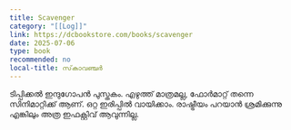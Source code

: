 ```yaml
---
title: Scavenger
category: "[[Log]]"
link: https://dcbookstore.com/books/scavenger
date: 2025-07-06
type: book
recommended: no
local-title: സ്‌കാവഞ്ചർ
---
```

ടിപ്പിക്കൽ ഇന്ദുഗോപൻ പുസ്തകം. എഴുത്ത് മാത്രമല്ല, ഫോർമാറ്റ് തന്നെ സിനിമാറ്റിക്ക് ആണ്. ഒറ്റ ഇരിപ്പിൽ വായിക്കാം. രാഷ്ട്രീയം പറയാൻ ശ്രമിക്കുന്നു എങ്കിലും അത്ര ഇഫക്റ്റിവ് ആവുന്നില്ല. 